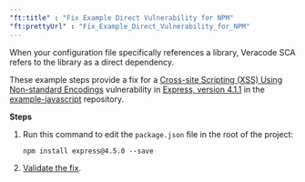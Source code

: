 ```yaml
---
"ft:title" : "Fix Example Direct Vulnerability for NPM"
"ft:prettyUrl" : "Fix_Example_Direct_Vulnerability_for_NPM"
---
```


When your configuration file specifically references a library, Veracode SCA refers to the library as a direct dependency.

These example steps provide a fix for a [Cross-site Scripting \(XSS\) Using Non-standard Encodings](https://www.sourceclear.com/registry/vulnerabilities/1811) vulnerability in [Express, version 4.1.1](https://www.sourceclear.com/registry/libraries/635?version=4.1.1) in the [example-javascript](https://github.com/srcclr/example-javascript) repository.

<p font-size="13pt"><b>Steps</b></p>

1. Run this command to edit the `package.json` file in the root of the project:

    ```
    npm install express@4.5.0 --save
    ```

2. [Validate the fix](https://docs.veracode.com/r/Validating_Fixed_Agent_Based_Scan_Results).